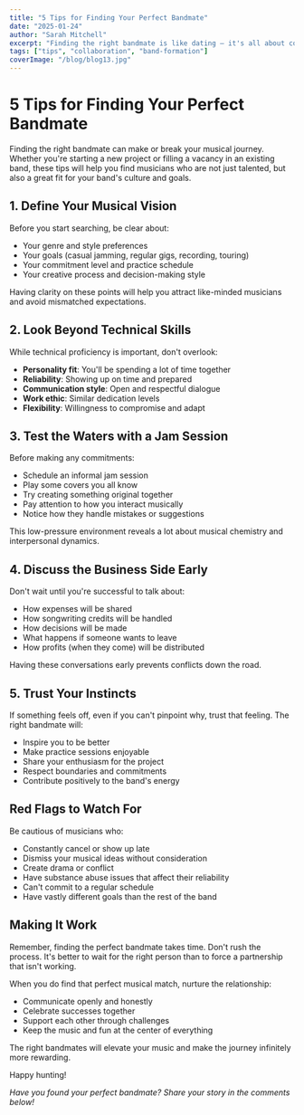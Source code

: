 ```yaml
---
title: "5 Tips for Finding Your Perfect Bandmate"
date: "2025-01-24"
author: "Sarah Mitchell"
excerpt: "Finding the right bandmate is like dating – it's all about compatibility, communication, and shared vision. Here are our top tips for making the perfect musical match."
tags: ["tips", "collaboration", "band-formation"]
coverImage: "/blog/blog13.jpg"
---
```


# 5 Tips for Finding Your Perfect Bandmate

Finding the right bandmate can make or break your musical journey. Whether you're starting a new project or filling a vacancy in an existing band, these tips will help you find musicians who are not just talented, but also a great fit for your band's culture and goals.

## 1. Define Your Musical Vision

Before you start searching, be clear about:
- Your genre and style preferences
- Your goals (casual jamming, regular gigs, recording, touring)
- Your commitment level and practice schedule
- Your creative process and decision-making style

Having clarity on these points will help you attract like-minded musicians and avoid mismatched expectations.

## 2. Look Beyond Technical Skills

While technical proficiency is important, don't overlook:
- **Personality fit**: You'll be spending a lot of time together
- **Reliability**: Showing up on time and prepared
- **Communication style**: Open and respectful dialogue
- **Work ethic**: Similar dedication levels
- **Flexibility**: Willingness to compromise and adapt

## 3. Test the Waters with a Jam Session

Before making any commitments:
- Schedule an informal jam session
- Play some covers you all know
- Try creating something original together
- Pay attention to how you interact musically
- Notice how they handle mistakes or suggestions

This low-pressure environment reveals a lot about musical chemistry and interpersonal dynamics.

## 4. Discuss the Business Side Early

Don't wait until you're successful to talk about:
- How expenses will be shared
- How songwriting credits will be handled
- How decisions will be made
- What happens if someone wants to leave
- How profits (when they come) will be distributed

Having these conversations early prevents conflicts down the road.

## 5. Trust Your Instincts

If something feels off, even if you can't pinpoint why, trust that feeling. The right bandmate will:
- Inspire you to be better
- Make practice sessions enjoyable
- Share your enthusiasm for the project
- Respect boundaries and commitments
- Contribute positively to the band's energy

## Red Flags to Watch For

Be cautious of musicians who:
- Constantly cancel or show up late
- Dismiss your musical ideas without consideration
- Create drama or conflict
- Have substance abuse issues that affect their reliability
- Can't commit to a regular schedule
- Have vastly different goals than the rest of the band

## Making It Work

Remember, finding the perfect bandmate takes time. Don't rush the process. It's better to wait for the right person than to force a partnership that isn't working.

When you do find that perfect musical match, nurture the relationship:
- Communicate openly and honestly
- Celebrate successes together
- Support each other through challenges
- Keep the music and fun at the center of everything

The right bandmates will elevate your music and make the journey infinitely more rewarding.

Happy hunting!

*Have you found your perfect bandmate? Share your story in the comments below!*